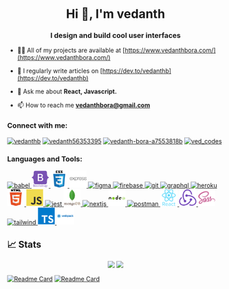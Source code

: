 <h1 align="center">Hi 👋, I'm vedanth</h1>

<h3 align="center">I design and build cool user interfaces</h3>
<!-- 
<p align="left"> <a href="https://twitter.com/vedanth56353395" target="blank"><img src="https://img.shields.io/twitter/follow/vedanth56353395?logo=twitter&style=for-the-badge" alt="vedanth56353395" /></a> </p>
<img alt="Visitors" src="https://komarev.com/ghpvc/?username=VedanthB&style=flat&labelColor=black&logo=github&label=PROFILE+VIEWS&color=29bf12"/>
 -->

- 👨‍💻 All of my projects are available at [https://www.vedanthbora.com/](https://www.vedanthbora.com/)

- 📝 I regularly write articles on [https://dev.to/vedanthb](https://dev.to/vedanthb)

- 💬 Ask me about **React, Javascript.**

- 📫 How to reach me **vedanthbora@gmail.com**

<h3 align="left">Connect with me:</h3>
<p align="left">
<a href="https://dev.to/vedanthb" target="blank"><img align="center" src="https://cdn.jsdelivr.net/npm/simple-icons@3.0.1/icons/dev-dot-to.svg" alt="vedanthb" height="30" width="40" /></a>
<a href="https://twitter.com/vedanth56353395" target="blank"><img align="center" src="https://raw.githubusercontent.com/rahuldkjain/github-profile-readme-generator/master/src/images/icons/Social/twitter.svg" alt="vedanth56353395" height="30" width="40" /></a>
<a href="https://linkedin.com/in/vedanth-bora-a7553818b" target="blank"><img align="center" src="https://raw.githubusercontent.com/rahuldkjain/github-profile-readme-generator/master/src/images/icons/Social/linked-in-alt.svg" alt="vedanth-bora-a7553818b" height="30" width="40" /></a>
<a href="https://instagram.com/ved_codes" target="blank"><img align="center" src="https://raw.githubusercontent.com/rahuldkjain/github-profile-readme-generator/master/src/images/icons/Social/instagram.svg" alt="ved_codes" height="30" width="40" /></a>
</p>

<h3 align="left">Languages and Tools:</h3>
<p align="left"> <a href="https://babeljs.io/" target="_blank"> <img src="https://www.vectorlogo.zone/logos/babeljs/babeljs-icon.svg" alt="babel" width="40" height="40"/> </a> <a href="https://getbootstrap.com" target="_blank"> <img src="https://raw.githubusercontent.com/devicons/devicon/master/icons/bootstrap/bootstrap-plain-wordmark.svg" alt="bootstrap" width="40" height="40"/> </a> <a href="https://www.w3schools.com/css/" target="_blank"> <img src="https://raw.githubusercontent.com/devicons/devicon/master/icons/css3/css3-original-wordmark.svg" alt="css3" width="40" height="40"/> </a> <a href="https://expressjs.com" target="_blank"> <img src="https://raw.githubusercontent.com/devicons/devicon/master/icons/express/express-original-wordmark.svg" alt="express" width="40" height="40"/> </a> <a href="https://www.figma.com/" target="_blank"> <img src="https://www.vectorlogo.zone/logos/figma/figma-icon.svg" alt="figma" width="40" height="40"/> </a> <a href="https://firebase.google.com/" target="_blank"> <img src="https://www.vectorlogo.zone/logos/firebase/firebase-icon.svg" alt="firebase" width="40" height="40"/> </a> <a href="https://git-scm.com/" target="_blank"> <img src="https://www.vectorlogo.zone/logos/git-scm/git-scm-icon.svg" alt="git" width="40" height="40"/> </a> <a href="https://graphql.org" target="_blank"> <img src="https://www.vectorlogo.zone/logos/graphql/graphql-icon.svg" alt="graphql" width="40" height="40"/> </a> <a href="https://heroku.com" target="_blank"> <img src="https://www.vectorlogo.zone/logos/heroku/heroku-icon.svg" alt="heroku" width="40" height="40"/> </a> <a href="https://www.w3.org/html/" target="_blank"> <img src="https://raw.githubusercontent.com/devicons/devicon/master/icons/html5/html5-original-wordmark.svg" alt="html5" width="40" height="40"/> </a> <a href="https://developer.mozilla.org/en-US/docs/Web/JavaScript" target="_blank"> <img src="https://raw.githubusercontent.com/devicons/devicon/master/icons/javascript/javascript-original.svg" alt="javascript" width="40" height="40"/> </a> <a href="https://jestjs.io" target="_blank"> <img src="https://www.vectorlogo.zone/logos/jestjsio/jestjsio-icon.svg" alt="jest" width="40" height="40"/> </a> <a href="https://www.mongodb.com/" target="_blank"> <img src="https://raw.githubusercontent.com/devicons/devicon/master/icons/mongodb/mongodb-original-wordmark.svg" alt="mongodb" width="40" height="40"/> </a> <a href="https://nextjs.org/" target="_blank"> <img src="https://cdn.worldvectorlogo.com/logos/nextjs-3.svg" alt="nextjs" width="40" height="40"/> </a> <a href="https://nodejs.org" target="_blank"> <img src="https://raw.githubusercontent.com/devicons/devicon/master/icons/nodejs/nodejs-original-wordmark.svg" alt="nodejs" width="40" height="40"/> </a> <a href="https://postman.com" target="_blank"> <img src="https://www.vectorlogo.zone/logos/getpostman/getpostman-icon.svg" alt="postman" width="40" height="40"/> </a> <a href="https://reactjs.org/" target="_blank"> <img src="https://raw.githubusercontent.com/devicons/devicon/master/icons/react/react-original-wordmark.svg" alt="react" width="40" height="40"/> </a> <a href="https://redux.js.org" target="_blank"> <img src="https://raw.githubusercontent.com/devicons/devicon/master/icons/redux/redux-original.svg" alt="redux" width="40" height="40"/> </a> <a href="https://sass-lang.com" target="_blank"> <img src="https://raw.githubusercontent.com/devicons/devicon/master/icons/sass/sass-original.svg" alt="sass" width="40" height="40"/> </a> <a href="https://tailwindcss.com/" target="_blank"> <img src="https://www.vectorlogo.zone/logos/tailwindcss/tailwindcss-icon.svg" alt="tailwind" width="40" height="40"/> </a> <a href="https://www.typescriptlang.org/" target="_blank"> <img src="https://raw.githubusercontent.com/devicons/devicon/master/icons/typescript/typescript-original.svg" alt="typescript" width="40" height="40"/> </a> <a href="https://webpack.js.org" target="_blank"> <img src="https://raw.githubusercontent.com/devicons/devicon/d00d0969292a6569d45b06d3f350f463a0107b0d/icons/webpack/webpack-original-wordmark.svg" alt="webpack" width="40" height="40"/> </a> </p>

  ## 📈 Stats
<p align="center">	
  <img width="48%" src="https://github-readme-stats.vercel.app/api?username=vedanthb&show_icons=true&theme=tokyonight" />
  <img width="48%" src="https://github-readme-streak-stats.herokuapp.com/?user=vedanthb&theme=tokyonight" />
</p>

[![Readme Card](https://github-readme-stats.vercel.app/api/pin/?username=VedanthB&repo=le-netflix)](https://github.com/VedanthB/le-netflix)
[![Readme Card](https://github-readme-stats.vercel.app/api/pin/?username=VedanthB&repo=le-airbnb)](https://github.com/VedanthB/le-airbnb)

</details>

<!--  
[![vedanths's github activity graph](https://activity-graph.herokuapp.com/graph?username=VedanthB&theme=xcode)](https://github.com/VedanthB)
   -->


[website]: https://vedantha-ab2fa.web.app
[twitter]: https://twitter.com/vedanth56353395
[linkedin]: https://www.linkedin.com/in/vedanth-bora-a7553818b/

